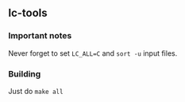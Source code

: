 ## lc-tools

### Important notes

Never forget to set `LC_ALL=C` and `sort -u` input files.


### Building

Just do `make all`